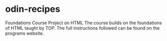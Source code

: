 # odin-recipes
Foundations Course Project on HTML
The course builds on the foundations of HTML taught by TOP.
The full instructions followed can be found on the programs website.

